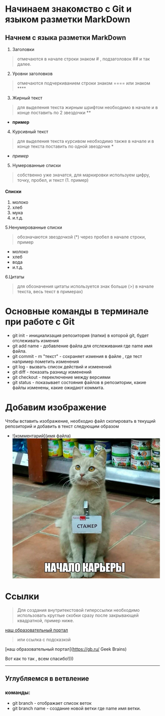 # Начинаем знакомство с Git и языком разметки MarkDown

## Начнем с языка разметки MarkDown
1. Заголовки 
>отмечаются в начале строки знаком # , подзаголовок ## и так далее.
2. Уровни заголовков 
> отмечаются подчеркиванием строки знаком ====
или знаком ****
3. Жирный текст
> для выделения текста жирным шрифтом необходимо в начале и в конце поставить по 2 звездочки ** 
* **пример**
4. Курсивный текст 
> для выделения текста курсивом необходимо также в начале и в конце текста поставить по одной звездочке *
* *пример*
5. Нумерованные списки 
>  собственно уже значатся, для маркировки используем цифру, точку, пробел, и текст (1. пример)
#### Списки
1. молоко
2. хлеб
3. мука
4. и.т.д.


5.Ненумерованные списки
> обозначаются звездочкой (*) через пробел в начале строки, пример
* молоко
* хлеб
* вода
* и.т.д.

6.Цитаты
>для обозначения цитаты используется знак больше (>) в начале текста, весь текст в примерах)


# Основные команды в терминале при работе с Git
* git init - инициализация репозитория (папки) в которой git, будет отслеживать измения
* git add name - добавление файла для отслеживания где name имя файла.
* git commit - m "текст" - сохраняет измения в файле , где тест например пометить изменения
* git log - вызвать список действий и изменений
* git diff - показать разницу изменений
* git checkout - переключение между версиями
* git status -   показывает состояния файлов в репозитории, какие файлы изменены, какие ожидают коммита.


# Добавим изображение
Чтобы вставить изображение, необходио файл скопировать в текущий репозиторий и добавить в текст следующим образом
* ![комментарий](имя файла)
![student](123.jpg)

# Ссылки 
>  Для создания внутритекстовой гиперссылки необходимо использовать круглые скобки сразу после закрывающей квадратной, пример ниже.

[наш образовательный портал](https://gb.ru/)

>или ссылка с подсказкой 

[наш образовательный портал](https://gb.ru/ Geek Brains)

Вот как то так , всем спасибо!)))
****

## Углубляемся в ветвление 
 ### команды:
 * git branch - отображает список веток
 * git branch name - создание новой ветки где name имя ветки.
 